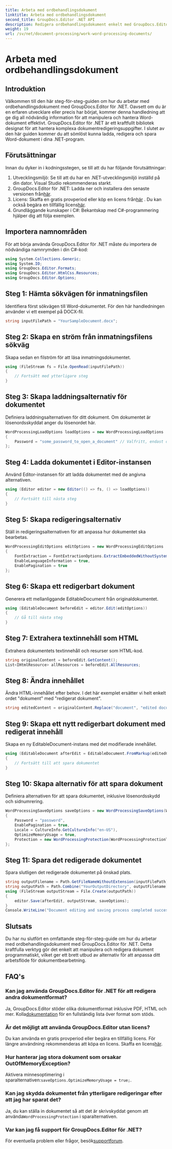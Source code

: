 ```yaml
---
title: Arbeta med ordbehandlingsdokument
linktitle: Arbeta med ordbehandlingsdokument
second_title: GroupDocs.Editor .NET API
description: Redigera ordbehandlingsdokument enkelt med GroupDocs.Editor för .NET. Följ vår detaljerade, steg-för-steg-handledning för att förbättra dina färdigheter i dokumenthantering.
weight: 19
url: /sv/net/document-processing/work-word-processing-documents/
---
```


# Arbeta med ordbehandlingsdokument

## Introduktion
Välkommen till den här steg-för-steg-guiden om hur du arbetar med ordbehandlingsdokument med GroupDocs.Editor för .NET. Oavsett om du är en erfaren utvecklare eller precis har börjat, kommer denna handledning att ge dig all nödvändig information för att manipulera och hantera Word-dokument effektivt. GroupDocs.Editor för .NET är ett kraftfullt bibliotek designat för att hantera komplexa dokumentredigeringsuppgifter. I slutet av den här guiden kommer du att sömlöst kunna ladda, redigera och spara Word-dokument i dina .NET-program.
## Förutsättningar
Innan du dyker in i kodningsstegen, se till att du har följande förutsättningar:
1. Utvecklingsmiljö: Se till att du har en .NET-utvecklingsmiljö inställd på din dator. Visual Studio rekommenderas starkt.
2.  GroupDocs.Editor för .NET: Ladda ner och installera den senaste versionen från[här](https://releases.groupdocs.com/editor/net/).
3.  Licens: Skaffa en gratis provperiod eller köp en licens från[här](https://purchase.groupdocs.com/buy) . Du kan också begära en tillfällig licens[här](https://purchase.groupdocs.com/temporary-license/).
4. Grundläggande kunskaper i C#: Bekantskap med C#-programmering hjälper dig att följa exemplen.
## Importera namnområden
För att börja använda GroupDocs.Editor för .NET måste du importera de nödvändiga namnrymden i din C#-kod:
```csharp
using System.Collections.Generic;
using System.IO;
using GroupDocs.Editor.Formats;
using GroupDocs.Editor.HtmlCss.Resources;
using GroupDocs.Editor.Options;
```
## Steg 1: Hämta sökvägen för inmatningsfilen
Identifiera först sökvägen till Word-dokumentet. För den här handledningen använder vi ett exempel på DOCX-fil.
```csharp
string inputFilePath = "YourSampleDocument.docx";
```
## Steg 2: Skapa en ström från inmatningsfilens sökväg
Skapa sedan en filström för att läsa inmatningsdokumentet.
```csharp
using (FileStream fs = File.OpenRead(inputFilePath))
{
    // Fortsätt med ytterligare steg
}
```
## Steg 3: Skapa laddningsalternativ för dokumentet
Definiera laddningsalternativen för ditt dokument. Om dokumentet är lösenordsskyddat anger du lösenordet här. 
```csharp
WordProcessingLoadOptions loadOptions = new WordProcessingLoadOptions
{
    Password = "some_password_to_open_a_document" // Valfritt, endast om dokumentet är skyddat
};
```
## Steg 4: Ladda dokumentet i Editor-instansen
Använd Editor-instansen för att ladda dokumentet med de angivna alternativen.
```csharp
using (Editor editor = new Editor(() => fs, () => loadOptions))
{
    // Fortsätt till nästa steg
}
```
## Steg 5: Skapa redigeringsalternativ
Ställ in redigeringsalternativen för att anpassa hur dokumentet ska bearbetas.
```csharp
WordProcessingEditOptions editOptions = new WordProcessingEditOptions
{
    FontExtraction = FontExtractionOptions.ExtractEmbeddedWithoutSystem,
    EnableLanguageInformation = true,
    EnablePagination = true
};
```
## Steg 6: Skapa ett redigerbart dokument
Generera ett mellanliggande EditableDocument från originaldokumentet.
```csharp
using (EditableDocument beforeEdit = editor.Edit(editOptions))
{
    // Gå till nästa steg
}
```
## Steg 7: Extrahera textinnehåll som HTML
Extrahera dokumentets textinnehåll och resurser som HTML-kod.
```csharp
string originalContent = beforeEdit.GetContent();
List<IHtmlResource> allResources = beforeEdit.AllResources;
```
## Steg 8: Ändra innehållet
Ändra HTML-innehållet efter behov. I det här exemplet ersätter vi helt enkelt ordet "dokument" med "redigerat dokument".
```csharp
string editedContent = originalContent.Replace("document", "edited document");
```
## Steg 9: Skapa ett nytt redigerbart dokument med redigerat innehåll
Skapa en ny EditableDocument-instans med det modifierade innehållet.
```csharp
using (EditableDocument afterEdit = EditableDocument.FromMarkup(editedContent, allResources))
{
    // Fortsätt till att spara dokumentet
}
```
## Steg 10: Skapa alternativ för att spara dokument
Definiera alternativen för att spara dokumentet, inklusive lösenordsskydd och sidnumrering.
```csharp
WordProcessingSaveOptions saveOptions = new WordProcessingSaveOptions(WordProcessingFormats.Docm)
{
    Password = "password",
    EnablePagination = true,
    Locale = CultureInfo.GetCultureInfo("en-US"),
    OptimizeMemoryUsage = true,
    Protection = new WordProcessingProtection(WordProcessingProtectionType.ReadOnly, "write_password")
};
```
## Steg 11: Spara det redigerade dokumentet
Spara slutligen det redigerade dokumentet på önskad plats.
```csharp
string outputFilename = Path.GetFileNameWithoutExtension(inputFilePath) + ".docm";
string outputPath = Path.Combine("YourOutputDirectory", outputFilename);
using (FileStream outputStream = File.Create(outputPath))
{
    editor.Save(afterEdit, outputStream, saveOptions);
}
Console.WriteLine("Document editing and saving process completed successfully.");
```
## Slutsats
Du har nu slutfört en omfattande steg-för-steg-guide om hur du arbetar med ordbehandlingsdokument med GroupDocs.Editor för .NET. Detta kraftfulla verktyg gör det enkelt att manipulera och redigera dokument programmatiskt, vilket ger ett brett utbud av alternativ för att anpassa ditt arbetsflöde för dokumentbearbetning.
## FAQ's
### Kan jag använda GroupDocs.Editor för .NET för att redigera andra dokumentformat?
 Ja, GroupDocs.Editor stöder olika dokumentformat inklusive PDF, HTML och mer. Kolla[dokumentation](https://tutorials.groupdocs.com/editor/net/) för en fullständig lista över format som stöds.
### Är det möjligt att använda GroupDocs.Editor utan licens?
 Du kan använda en gratis provperiod eller begära en tillfällig licens. För längre användning rekommenderas att köpa en licens. Skaffa en licens[här](https://purchase.groupdocs.com/buy).
### Hur hanterar jag stora dokument som orsakar OutOfMemoryException?
 Aktivera minnesoptimering i sparalternativen:`saveOptions.OptimizeMemoryUsage = true;`.
### Kan jag skydda dokumentet från ytterligare redigeringar efter att jag har sparat det?
 Ja, du kan ställa in dokumentet så att det är skrivskyddat genom att använda`WordProcessingProtection` i sparalternativen.
### Var kan jag få support för GroupDocs.Editor för .NET?
 För eventuella problem eller frågor, besök[supportforum](https://forum.groupdocs.com/c/editor/20).